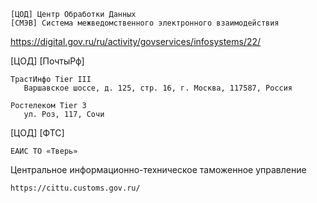     [ЦОД] Центр Обработки Данных
    [СМЭВ] Система межведомственного электронного взаимодействия

https://digital.gov.ru/ru/activity/govservices/infosystems/22/


[ЦОД] [ПочтыРф]

    ТрастИнфо Tier III 
       Варшавское шоссе, д. 125, стр. 16, г. Москва, 117587, Россия
    
    Ростелеком Tier 3
       ул. Роз, 117, Сочи


[ЦОД] [ФТС]
   
    ЕАИС ТО «Тверь»

Центральное информационно-техническое таможенное управление

    https://cittu.customs.gov.ru/
